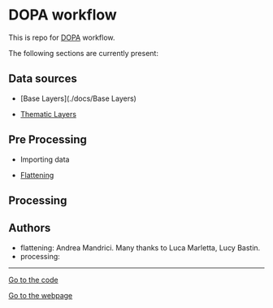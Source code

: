 # DOPA workflow

This is repo for [DOPA](https://dopa.jrc.ec.europa.eu/en) workflow.

The following sections are currently present:

## Data sources

+  [Base Layers](./docs/Base Layers)

+  [Thematic Layers](./docs/)

## Pre Processing

+  Importing data 

+  [Flattening](./flattening/)

## Processing

## Authors

*  flattening: Andrea Mandrici. Many thanks to Luca Marletta, Lucy Bastin.
*  processing: 

____

[Go to the code](https://github.com/andreamandrici/dopa_workflow)

[Go to the webpage](https://andreamandrici.github.io/dopa_workflow/)

